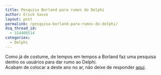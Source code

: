 ```yaml
---
title: Pesquisa Borland para rumos do Delphi
author: Erick Sasse
layout: post
permalink: /pesquisa-borland-para-rumos-do-delphi/
dsq_thread_id:
  - 314408514
categories:
  - Delphi
---
```

Como j&aacute; de costume, de tempos em tempos a Borland faz uma pesquisa dentro os usu&aacute;rios para dar rumo ao Delphi.  
Acabam de colocar a deste ano no ar, n&atilde;o deixe de responder [aqui][1].

 [1]: http://infopoll.net/live/surveys/s27784.htm